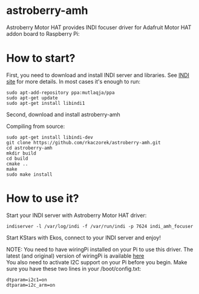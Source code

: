 # astroberry-amh
Astroberry Motor HAT provides INDI focuser driver for Adafruit Motor HAT addon board to Raspberry Pi:

# How to start?
First, you need to download and install INDI server and libraries. See [INDI site](http://indilib.org/download.html) for more details.
In most cases it's enough to run:
```
sudo apt-add-repository ppa:mutlaqja/ppa
sudo apt-get update
sudo apt-get install libindi1
```
Second, download and install astroberry-amh

Compiling from source:
```
sudo apt-get install libindi-dev
git clone https://github.com/rkaczorek/astroberry-amh.git
cd astroberry-amh
mkdir build
cd build
cmake ..
make
sudo make install
```
# How to use it?
Start your INDI server with Astroberry Motor HAT driver:

`indiserver -l /var/log/indi -f /var/run/indi -p 7624 indi_amh_focuser`

Start KStars with Ekos, connect to your INDI server and enjoy!

NOTE: You need to have wiringPi installed on your Pi to use this driver. The latest (and original) version of wiringPi is available [here](http://wiringpi.com/download-and-install/)  
You also need to activate I2C support on your Pi before you begin. Make sure you have these two lines in your /boot/config.txt:
```
dtparam=i2c1=on
dtparam=i2c_arm=on

```
